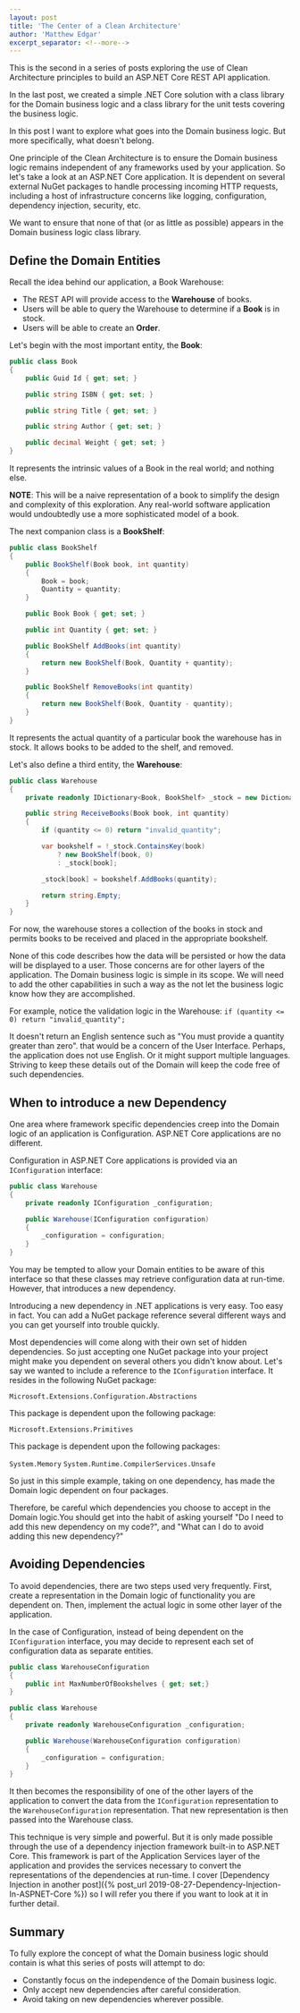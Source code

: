 ```yaml
---
layout: post
title: 'The Center of a Clean Architecture'
author: 'Matthew Edgar'
excerpt_separator: <!--more-->
---
```


This is the second in a series of posts exploring the use of Clean Architecture principles to
build an ASP.NET Core REST API application.

In the last post, we created a simple .NET Core solution with a class library for the Domain business
logic and a class library for the unit tests covering the business logic.

In this post I want to explore what goes into the Domain business logic. But more specifically, what
doesn't belong.

<!--more-->

One principle of the Clean Architecture is to ensure the Domain business logic remains independent
of any frameworks used by your application. So let's take a look at an ASP.NET Core application. It
is dependent on several external NuGet packages to handle processing incoming HTTP requests, including a
host of infrastructure concerns like logging, configuration, dependency injection, security, etc.

We want to ensure that none of that (or as little as possible) appears in the Domain business logic
class library.

## Define the Domain Entities

Recall the idea behind our application, a Book Warehouse:

- The REST API will provide access to the **Warehouse** of books.
- Users will be able to query the Warehouse to determine if a **Book** is in stock.
- Users will be able to create an **Order**.

Let's begin with the most important entity, the **Book**:

```csharp
public class Book
{
    public Guid Id { get; set; }

    public string ISBN { get; set; }

    public string Title { get; set; }

    public string Author { get; set; }

    public decimal Weight { get; set; }
}
```

It represents the intrinsic values of a Book in the real world; and nothing else.

**NOTE**: This will be a naive representation of a book to simplify the design and complexity of
this exploration. Any real-world software application would undoubtedly use a more sophisticated model of
a book.

The next companion class is a **BookShelf**:

```csharp
public class BookShelf
{
    public BookShelf(Book book, int quantity)
    {
        Book = book;
        Quantity = quantity;
    }

    public Book Book { get; set; }

    public int Quantity { get; set; }

    public BookShelf AddBooks(int quantity)
    {
        return new BookShelf(Book, Quantity + quantity);
    }

    public BookShelf RemoveBooks(int quantity)
    {
        return new BookShelf(Book, Quantity - quantity);
    }
}
```

It represents the actual quantity of a particular book the warehouse has in stock. It allows
books to be added to the shelf, and removed.

Let's also define a third entity, the **Warehouse**:

```csharp
public class Warehouse
{
    private readonly IDictionary<Book, BookShelf> _stock = new Dictionary<Book, BookShelf>();

    public string ReceiveBooks(Book book, int quantity)
    {
        if (quantity <= 0) return "invalid_quantity";

        var bookshelf = !_stock.ContainsKey(book)
            ? new BookShelf(book, 0)
            : _stock[book];

        _stock[book] = bookshelf.AddBooks(quantity);

        return string.Empty;
    }
}
```

For now, the warehouse stores a collection of the books in stock and permits books to be received
and placed in the appropriate bookshelf.

None of this code describes how the data will be persisted or how the data will be displayed to a user. Those
concerns are for other layers of the application. The Domain business logic is simple in its scope. We will
need to add the other capabilities in such a way as the not let the business logic know how they are accomplished.

For example, notice the validation logic in the Warehouse: `if (quantity <= 0) return "invalid_quantity";`

It doesn't return an English sentence such as "You must provide a quantity greater than zero". that would be
a concern of the User Interface. Perhaps, the application does not use English. Or it might support
multiple languages. Striving to keep these details out of the Domain will keep the code free of such dependencies.

## When to introduce a new Dependency

One area where framework specific dependencies creep into the Domain logic of an application is Configuration. ASP.NET Core applications are no different.

Configuration in ASP.NET Core applications is provided via an `IConfiguration` interface:

```csharp
public class Warehouse
{
    private readonly IConfiguration _configuration;

    public Warehouse(IConfiguration configuration)
    {
        _configuration = configuration;
    }
}
```

You may be tempted to allow your Domain entities to be aware of this interface so that these classes may retrieve
configuration data at run-time. However, that introduces a new dependency.

Introducing a new dependency in .NET applications is very easy. Too easy in fact. You can add a NuGet package
reference several different ways and you can get yourself into trouble quickly.

Most dependencies will come along with their own set of hidden dependencies. So just accepting one NuGet package
into your project might make you dependent on several others you didn't know about. Let's say we wanted to
include a reference to the `IConfiguration` interface. It resides in the following NuGet package:

`Microsoft.Extensions.Configuration.Abstractions`

This package is dependent upon the following package:

`Microsoft.Extensions.Primitives`

This package is dependent upon the following packages:

`System.Memory`
`System.Runtime.CompilerServices.Unsafe`

So just in this simple example, taking on one dependency, has made the Domain logic dependent on
four packages.

Therefore, be careful which dependencies you choose to accept in the Domain logic.You should get into
the habit of asking yourself "Do I need to add this new dependency on my code?", and "What can I do to avoid
adding this new dependency?"

## Avoiding Dependencies

To avoid dependencies, there are two steps used very frequently. First, create a representation in the Domain logic
of functionality you are dependent on. Then, implement the actual logic in some other layer of the application.

In the case of Configuration, instead of being dependent on the `IConfiguration` interface, you may decide to
represent each set of configuration data as separate entities.

```csharp
public class WarehouseConfiguration
{
    public int MaxNumberOfBookshelves { get; set;}
}

public class Warehouse
{
    private readonly WarehouseConfiguration _configuration;

    public Warehouse(WarehouseConfiguration configuration)
    {
        _configuration = configuration;
    }
}
```

It then becomes the responsibility of one of the other layers of the application to convert the
data from the `IConfiguration` representation to the `WarehouseConfiguration` representation. That
new representation is then passed into the Warehouse class.

This technique is very simple and powerful. But it is only made possible through the use of a
dependency injection framework built-in to ASP.NET Core. This framework is part of the Application Services layer
of the application and provides the services necessary to convert the representations of the dependencies
at run-time. I cover [Dependency Injection in another post]({% post_url 2019-08-27-Dependency-Injection-In-ASPNET-Core %}) so I will refer you there if you want to look at it
in further detail.

## Summary

To fully explore the concept of what the Domain business logic should contain is what this series of posts will attempt to do:

- Constantly focus on the independence of the Domain business logic.
- Only accept new dependencies after careful consideration.
- Avoid taking on new dependencies wherever possible.
